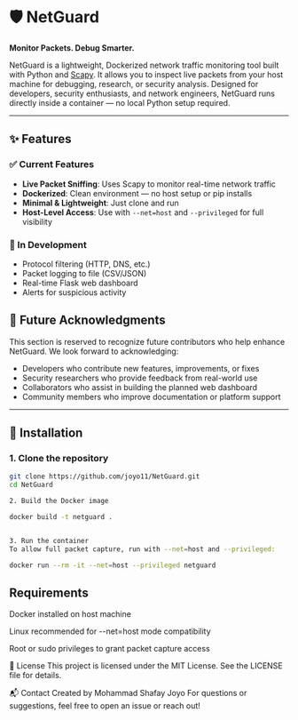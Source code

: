 # 🛡️ NetGuard
**Monitor Packets. Debug Smarter.**

NetGuard is a lightweight, Dockerized network traffic monitoring tool built with Python and [Scapy](https://scapy.readthedocs.io/). It allows you to inspect live packets from your host machine for debugging, research, or security analysis. Designed for developers, security enthusiasts, and network engineers, NetGuard runs directly inside a container — no local Python setup required.

---

## ✨ Features

### ✅ Current Features
- **Live Packet Sniffing**: Uses Scapy to monitor real-time network traffic
- **Dockerized**: Clean environment — no host setup or pip installs
- **Minimal & Lightweight**: Just clone and run
- **Host-Level Access**: Use with `--net=host` and `--privileged` for full visibility

### 🚧 In Development
- Protocol filtering (HTTP, DNS, etc.)
- Packet logging to file (CSV/JSON)
- Real-time Flask web dashboard
- Alerts for suspicious activity

## 🔮 Future Acknowledgments

This section is reserved to recognize future contributors who help enhance NetGuard. We look forward to acknowledging:

- Developers who contribute new features, improvements, or fixes
- Security researchers who provide feedback from real-world use
- Collaborators who assist in building the planned web dashboard
- Community members who improve documentation or platform support

---

## 🐳 Installation

### 1. Clone the repository
```bash
git clone https://github.com/joyo11/NetGuard.git
cd NetGuard

2. Build the Docker image

docker build -t netguard .


3. Run the container
To allow full packet capture, run with --net=host and --privileged:

docker run --rm -it --net=host --privileged netguard
```


## Requirements
Docker installed on host machine

Linux recommended for --net=host mode compatibility

Root or sudo privileges to grant packet capture access

📜 License
This project is licensed under the MIT License. See the LICENSE file for details.

📬 Contact
Created by Mohammad Shafay Joyo
For questions or suggestions, feel free to open an issue or reach out!